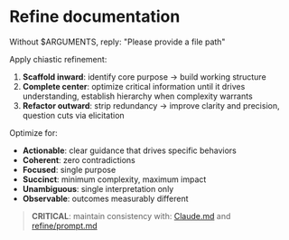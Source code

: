 # Refine documentation

Without $ARGUMENTS, reply: "Please provide a file path"

Apply chiastic refinement:

1. **Scaffold inward**: identify core purpose → build working structure
2. **Complete center**: optimize critical information until it drives understanding, establish hierarchy when complexity warrants
3. **Refactor outward**: strip redundancy → improve clarity and precision, question cuts via elicitation

Optimize for:

- **Actionable**: clear guidance that drives specific behaviors
- **Coherent**: zero contradictions
- **Focused**: single purpose
- **Succinct**: minimum complexity, maximum impact
- **Unambiguous**: single interpretation only
- **Observable**: outcomes measurably different

> **CRITICAL**: maintain consistency with: [Claude.md](../CLAUDE.md) and [refine/prompt.md](prompt.md)
